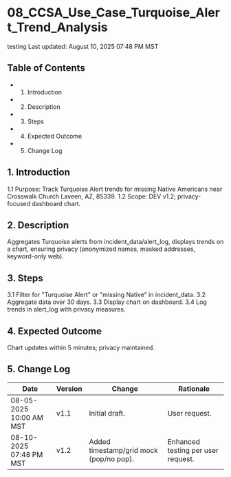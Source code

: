# 08_CCSA_Use_Case_Turquoise_Alert_Trend_Analysis
testing
Last updated: August 10, 2025 07:48 PM MST

## Table of Contents
- 1. Introduction
- 2. Description
- 3. Steps
- 4. Expected Outcome
- 5. Change Log

## 1. Introduction
1.1 Purpose: Track Turquoise Alert trends for missing Native Americans near Crosswalk Church Laveen, AZ, 85339.
1.2 Scope: DEV v1.2; privacy-focused dashboard chart.

## 2. Description
Aggregates Turquoise alerts from incident_data/alert_log, displays trends on a chart, ensuring privacy (anonymized names, masked addresses, keyword-only web).

## 3. Steps
3.1 Filter for "Turquoise Alert" or "missing Native" in incident_data.
3.2 Aggregate data over 30 days.
3.3 Display chart on dashboard.
3.4 Log trends in alert_log with privacy measures.

## 4. Expected Outcome
Chart updates within 5 minutes; privacy maintained.

## 5. Change Log
| Date | Version | Change | Rationale |
|------|---------|--------|-----------|
| 08-05-2025 10:00 AM MST | v1.1 | Initial draft. | User request. |
| 08-10-2025 07:48 PM MST | v1.2 | Added timestamp/grid mock (pop/no pop). | Enhanced testing per user request. |